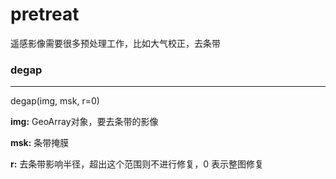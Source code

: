 # pretreat

遥感影像需要很多预处理工作，比如大气校正，去条带



### degap

---

degap(img, msk, r=0)

**img:** GeoArray对象，要去条带的影像

**msk:** 条带掩膜

**r:** 去条带影响半径，超出这个范围则不进行修复，0 表示整图修复